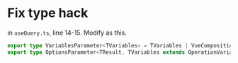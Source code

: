# Fix type hack

in `useQuery.ts`, line 14-15. Modify as this.

``` ts
export type VariablesParameter<TVariables> = TVariables | VueCompositionApi.Ref<TVariables> | ReactiveFunction<TVariables>;
export type OptionsParameter<TResult, TVariables extends OperationVariables> = UseQueryOptions<TResult, TVariables> | VueCompositionApi.Ref<UseQueryOptions<TResult, TVariables>> | ReactiveFunction<UseQueryOptions<TResult, TVariables>>;
```